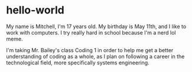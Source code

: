 # hello-world

My name is Mitchell, I'm 17 years old. My birthday is May 11th, and I like to work with computers. I try really hard in school because I'm a nerd lol meme.


I'm taking Mr. Bailey's class Coding 1 in order to help me get a better understanding of coding as a whole, as I plan on following a career in the technological field, more specifically systems engineering.
